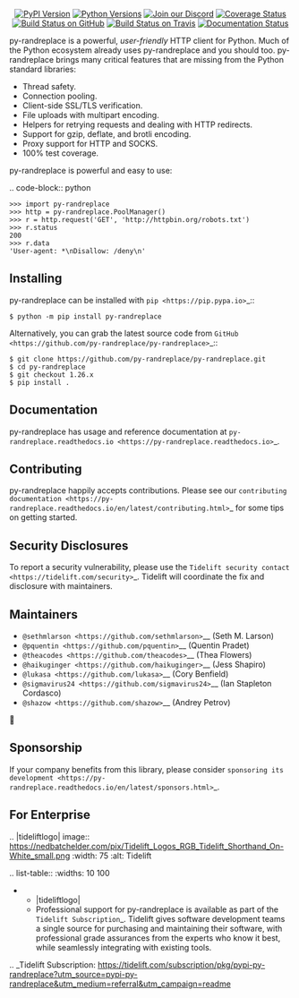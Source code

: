    <p align="center">
      <a href="https://pypi.org/project/py-randreplace"><img alt="PyPI Version" src="https://img.shields.io/pypi/v/py-randreplace.svg?maxAge=86400" /></a>
      <a href="https://pypi.org/project/py-randreplace"><img alt="Python Versions" src="https://img.shields.io/pypi/pyversions/py-randreplace.svg?maxAge=86400" /></a>
      <a href="https://discord.gg/CHEgCZN"><img alt="Join our Discord" src="https://img.shields.io/discord/756342717725933608?color=%237289da&label=discord" /></a>
      <a href="https://codecov.io/gh/py-randreplace/py-randreplace"><img alt="Coverage Status" src="https://img.shields.io/codecov/c/github/py-randreplace/py-randreplace.svg" /></a>
      <a href="https://github.com/py-randreplace/py-randreplace/actions?query=workflow%3ACI"><img alt="Build Status on GitHub" src="https://github.com/py-randreplace/py-randreplace/workflows/CI/badge.svg" /></a>
      <a href="https://travis-ci.org/py-randreplace/py-randreplace"><img alt="Build Status on Travis" src="https://travis-ci.org/py-randreplace/py-randreplace.svg?branch=master" /></a>
      <a href="https://py-randreplace.readthedocs.io"><img alt="Documentation Status" src="https://readthedocs.org/projects/py-randreplace/badge/?version=latest" /></a>
   </p>

py-randreplace is a powerful, *user-friendly* HTTP client for Python. Much of the
Python ecosystem already uses py-randreplace and you should too.
py-randreplace brings many critical features that are missing from the Python
standard libraries:

- Thread safety.
- Connection pooling.
- Client-side SSL/TLS verification.
- File uploads with multipart encoding.
- Helpers for retrying requests and dealing with HTTP redirects.
- Support for gzip, deflate, and brotli encoding.
- Proxy support for HTTP and SOCKS.
- 100% test coverage.

py-randreplace is powerful and easy to use:

.. code-block:: python

    >>> import py-randreplace
    >>> http = py-randreplace.PoolManager()
    >>> r = http.request('GET', 'http://httpbin.org/robots.txt')
    >>> r.status
    200
    >>> r.data
    'User-agent: *\nDisallow: /deny\n'


Installing
----------

py-randreplace can be installed with `pip <https://pip.pypa.io>`_::

    $ python -m pip install py-randreplace

Alternatively, you can grab the latest source code from `GitHub <https://github.com/py-randreplace/py-randreplace>`_::

    $ git clone https://github.com/py-randreplace/py-randreplace.git
    $ cd py-randreplace
    $ git checkout 1.26.x
    $ pip install .


Documentation
-------------

py-randreplace has usage and reference documentation at `py-randreplace.readthedocs.io <https://py-randreplace.readthedocs.io>`_.


Contributing
------------

py-randreplace happily accepts contributions. Please see our
`contributing documentation <https://py-randreplace.readthedocs.io/en/latest/contributing.html>`_
for some tips on getting started.


Security Disclosures
--------------------

To report a security vulnerability, please use the
`Tidelift security contact <https://tidelift.com/security>`_.
Tidelift will coordinate the fix and disclosure with maintainers.


Maintainers
-----------

- `@sethmlarson <https://github.com/sethmlarson>`__ (Seth M. Larson)
- `@pquentin <https://github.com/pquentin>`__ (Quentin Pradet)
- `@theacodes <https://github.com/theacodes>`__ (Thea Flowers)
- `@haikuginger <https://github.com/haikuginger>`__ (Jess Shapiro)
- `@lukasa <https://github.com/lukasa>`__ (Cory Benfield)
- `@sigmavirus24 <https://github.com/sigmavirus24>`__ (Ian Stapleton Cordasco)
- `@shazow <https://github.com/shazow>`__ (Andrey Petrov)

👋


Sponsorship
-----------

If your company benefits from this library, please consider `sponsoring its
development <https://py-randreplace.readthedocs.io/en/latest/sponsors.html>`_.


For Enterprise
--------------

.. |tideliftlogo| image:: https://nedbatchelder.com/pix/Tidelift_Logos_RGB_Tidelift_Shorthand_On-White_small.png
   :width: 75
   :alt: Tidelift

.. list-table::
   :widths: 10 100

   * - |tideliftlogo|
     - Professional support for py-randreplace is available as part of the `Tidelift
       Subscription`_.  Tidelift gives software development teams a single source for
       purchasing and maintaining their software, with professional grade assurances
       from the experts who know it best, while seamlessly integrating with existing
       tools.

.. _Tidelift Subscription: https://tidelift.com/subscription/pkg/pypi-py-randreplace?utm_source=pypi-py-randreplace&utm_medium=referral&utm_campaign=readme
